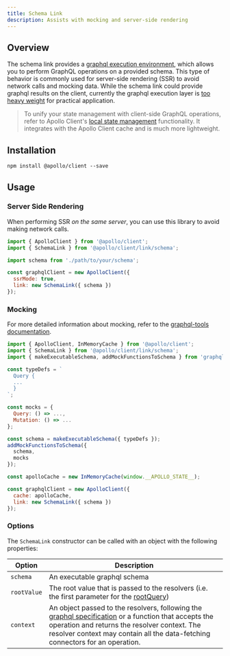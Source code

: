 ```yaml
---
title: Schema Link
description: Assists with mocking and server-side rendering
---
```


## Overview

The schema link provides a [graphql execution environment](http://graphql.org/graphql-js/graphql/#graphql), which allows you to perform GraphQL operations on a provided schema. This type of behavior is commonly used for server-side rendering (SSR) to avoid network calls and mocking data. While the schema link could provide graphql results on the client, currently the graphql execution layer is [too heavy weight](https://bundlephobia.com/result?p=graphql) for practical application.

> To unify your state management with client-side GraphQL operations, refer to Apollo Client's [local state management](../../data/local-state/) functionality. It integrates with the Apollo Client cache and is much more lightweight.

## Installation

`npm install @apollo/client --save`

## Usage

### Server Side Rendering

When performing SSR _on the same server_, you can use this library to avoid making network calls.

```js
import { ApolloClient } from '@apollo/client';
import { SchemaLink } from '@apollo/client/link/schema';

import schema from './path/to/your/schema';

const graphqlClient = new ApolloClient({
  ssrMode: true,
  link: new SchemaLink({ schema })
});
```

### Mocking

For more detailed information about mocking, refer to the [graphql-tools documentation](https://www.apollographql.com/docs/graphql-tools/mocking.html).

```js
import { ApolloClient, InMemoryCache } from '@apollo/client';
import { SchemaLink } from '@apollo/client/link/schema';
import { makeExecutableSchema, addMockFunctionsToSchema } from 'graphql-tools';

const typeDefs = `
  Query {
  ...
  }
`;

const mocks = {
  Query: () => ...,
  Mutation: () => ...
};

const schema = makeExecutableSchema({ typeDefs });
addMockFunctionsToSchema({
  schema,
  mocks
});

const apolloCache = new InMemoryCache(window.__APOLLO_STATE__);

const graphqlClient = new ApolloClient({
  cache: apolloCache,
  link: new SchemaLink({ schema })
});
```

### Options

The `SchemaLink` constructor can be called with an object with the following properties:

| Option | Description |
| - | - |
| `schema` | An executable graphql schema |
| `rootValue` | The root value that is passed to the resolvers (i.e. the first parameter for the [rootQuery](http://graphql.org/learn/execution/#root-fields-resolvers)) |
| `context` | An object passed to the resolvers, following the [graphql specification](http://graphql.org/learn/execution/#root-fields-resolvers) or a function that accepts the operation and returns the resolver context. The resolver context may contain all the data-fetching connectors for an operation. |
